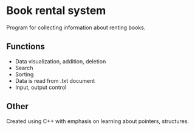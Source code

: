 # Book rental system
Program for collecting information about renting books.

## Functions

- Data visualization, addition, deletion
- Search
- Sorting
- Data is read from .txt document
- Input, output control

## Other
Created using C++ with emphasis on learning about pointers, structures.
